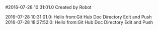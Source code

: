 #2016-07-28 10:31:01.0 Created by Robot

2016-07-28 10:31:01.0: Hello from:Git Hub Doc Directory Edit and Push
2016-07-28 18:27:52.0: Hello from:Git Hub Doc Directory Edit and Push